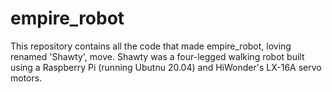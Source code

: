 # empire_robot

This repository contains all the code that made empire_robot, loving renamed 'Shawty', move. Shawty was a four-legged walking robot built 
using a Raspberry Pi (running Ubutnu 20.04) and HiWonder's LX-16A servo motors.
